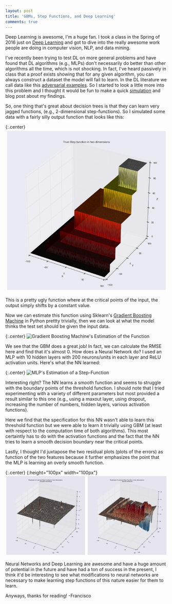 ```yaml
---
layout: post
title: 'GBMs, Step Functions, and Deep Learning'
comments: true
---
```


Deep Learning is awesome, I'm a huge fan. I took a class in the Spring of 2016 just on [Deep Learning](https://github.com/franciscojavierarceo/ECBME6040) and got to dive into the really awesome work people are doing in computer vision, NLP, and data mining.

I've recently been trying to test DL on more general problems and have found that DL algorithms (e.g., MLPs) don't necessarily do better than other algorithms all the time, which is not shocking. In fact, I've heard passively in class that a proof exists showing that for any given algorithm, you can always construct a dataset the model will fail to learn. In the DL literature we call data like this [adversarial examples](https://arxiv.org/pdf/1412.6572.pdf). So I started to look a little more into this problem and I thought it would be fun to make a quick [simulation](https://github.com/franciscojavierarceo/Python/blob/master/Step%20Functions.ipynb) and blog post about my findings.  

So, one thing that's great about decision trees is that they can learn very jagged functions, (e.g., 2-dimensional step-functions). So I simulated some data with a fairly silly output function that looks like this:

{:.center} 
![A look at the true function](/assets/images/stepfunction_true.png)

This is a pretty ugly function where at the critical points of the input, the output simply shifts by a constant value. 

Now we can estimate this function using Sklearn's [Gradient Boosting Machine](http://scikit-learn.org/stable/modules/generated/sklearn.ensemble.GradientBoostingClassifier.html) in Python prettty trivially, then we can look at what the model thinks the test set should be given the input data.

{:.center}
![Gradient Boosting Machine's Estimation of the Function](/assets/images/stepfunctiongbm.gif)

We see that the GBM does a great job! In fact, we can calculate the RMSE here and find that it's almost 0. How does a Neural Network do? I used an MLP with 10 hidden layers with 200 neurons/units in each layer and ReLU activation units. Here's what the NN learned:

{:.center}
![MLP's Estimation of a Step-Function](/assets/images/stepfunctionmlp.gif)

Interesting right? The NN learns a smooth function and seems to struggle with the boundary points of the threshold function. I should note that I tried experimenting with a variety of different parameters but most provided a result similar to this one (e.g., using a maxout layer, using dropout, increasing the number of numbers, hidden layers, various activation functions). 

Here we find that the specification for this NN wasn't able to learn this threshold function but we were able to learn it trivially using GBM (at least with respect to the computation time of both algorithms). This most certaintly has to do with the activation functions and the fact that the NN tries to learn a smooth decision boundary near the critical points.

Lastly, I thought I'd juxtapose the two residual plots (plots of the errors) as function of the two features because it further emphasizes the point that the MLP is learning an overly smooth function.


{:.center}
{:height="100px" width="100px"}
![Look at them there residuals](/assets/images/stepfunction_res.png)

Neural Networks and Deep Learning are awesome and have a huge amount of potential in the future and have had a ton of success in the present, I think it'd be interesting to see what modifications to neural networks are necessary to make learning step functions of this nature easier for them to learn.

Anyways, thanks for reading!
-Francisco
